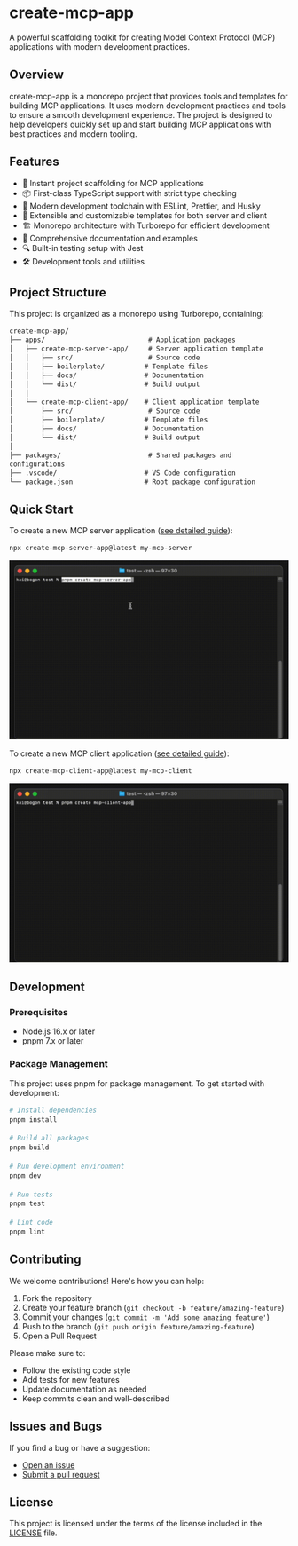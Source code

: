 # create-mcp-app

A powerful scaffolding toolkit for creating Model Context Protocol (MCP) applications with modern development practices.

## Overview

create-mcp-app is a monorepo project that provides tools and templates for building MCP applications. It uses modern development practices and tools to ensure a smooth development experience. The project is designed to help developers quickly set up and start building MCP applications with best practices and modern tooling.

## Features

- 🚀 Instant project scaffolding for MCP applications
- 📦 First-class TypeScript support with strict type checking
- 🔧 Modern development toolchain with ESLint, Prettier, and Husky
- 🎯 Extensible and customizable templates for both server and client
- 🏗️ Monorepo architecture with Turborepo for efficient development
- 📝 Comprehensive documentation and examples
- 🔍 Built-in testing setup with Jest
- 🛠️ Development tools and utilities

## Project Structure

This project is organized as a monorepo using Turborepo, containing:

```
create-mcp-app/
├── apps/                          # Application packages
│   ├── create-mcp-server-app/     # Server application template
│   │   ├── src/                   # Source code
│   │   ├── boilerplate/          # Template files
│   │   ├── docs/                 # Documentation
│   │   └── dist/                 # Build output
│   │
│   └── create-mcp-client-app/    # Client application template
│       ├── src/                   # Source code
│       ├── boilerplate/          # Template files
│       ├── docs/                 # Documentation
│       └── dist/                 # Build output
│
├── packages/                      # Shared packages and configurations
├── .vscode/                      # VS Code configuration
└── package.json                  # Root package configuration
```

## Quick Start

To create a new MCP server application ([see detailed guide](apps/create-mcp-server-app/README.md)):

```bash
npx create-mcp-server-app@latest my-mcp-server
```

![Server Demo](packages/docs/server.gif)

To create a new MCP client application ([see detailed guide](apps/create-mcp-client-app/README.md)):

```bash
npx create-mcp-client-app@latest my-mcp-client
```

![Client Demo](packages/docs/client.gif)

## Development

### Prerequisites

- Node.js 16.x or later
- pnpm 7.x or later

### Package Management

This project uses pnpm for package management. To get started with development:

```bash
# Install dependencies
pnpm install

# Build all packages
pnpm build

# Run development environment
pnpm dev

# Run tests
pnpm test

# Lint code
pnpm lint
```

## Contributing

We welcome contributions! Here's how you can help:

1. Fork the repository
2. Create your feature branch (`git checkout -b feature/amazing-feature`)
3. Commit your changes (`git commit -m 'Add some amazing feature'`)
4. Push to the branch (`git push origin feature/amazing-feature`)
5. Open a Pull Request

Please make sure to:
- Follow the existing code style
- Add tests for new features
- Update documentation as needed
- Keep commits clean and well-described

## Issues and Bugs

If you find a bug or have a suggestion:

- [Open an issue](https://github.com/boguan/create-mcp-app/issues)
- [Submit a pull request](https://github.com/boguan/create-mcp-app/pulls)

## License

This project is licensed under the terms of the license included in the [LICENSE](./LICENSE) file.
